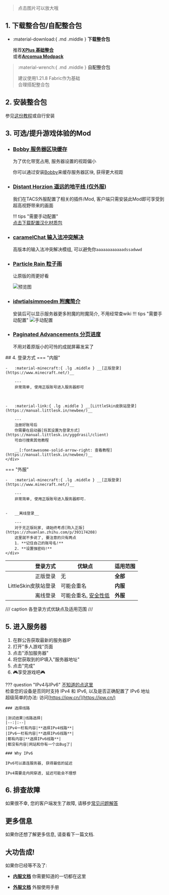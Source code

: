 > 点击图片可以放大哦

## 1. 下载整合包/自配整合包
<div class="grid cards" markdown>

-   :material-download:{ .md .middle } __下载整合包__

    推荐[__XPlus 基础整合__](https://www.mcmod.cn/modpack/467.html)  
    或者[__Arcomua Modpack__](https://www.mcmod.cn/modpack/606.html)  

>   :material-wrench:{ .md .middle } __自配整合包__
>
>   建议使用1.21.8 Fabric作为基础  
>   合理搭配整合包

</div>

## 2. 安装整合包
参见[这份教程](https://www.bilibili.com/opus/806747033441402937)或自行安装

## 3. 可选/提升游戏体验的Mod
<div class="grid cards" markdown>

-   ### [Bobby 服务器区块缓存](https://www.mcmod.cn/class/5291.html)
    为了优化带宽占用, 服务器设置的视距偏小

    你可以通过安装[Bobby](https://www.mcmod.cn/class/5291.html)来缓存服务器区块, 获得更大视距


-   ### [Distant Horzion 遥远的地平线 (仅外服)](https://www.mcmod.cn/class/5009.html)
    我们在TACS外服配置了相关的插件/Mod, 客户端只需安装此Mod即可享受到超高视野带来的画面

    !!! tips "需要手动配置"  
        [点击下载配置汉化材质包](https://klpbbs.com/thread-154137-1-1.html)

-   ### [caramelChat 输入法冲突解决](https://www.mcmod.cn/class/17135.html)
    高版本的输入法冲突解决模组, 可以避免你```aaaaaaaaaaaadssadwwd```

-   ### [Particle Rain 粒子雨](https://www.mcmod.cn/class/4897.html)
    让原版的雨更好看

    ![预览图](https://img.fastmirror.net/s/2025/08/27/68aefdaf7abd1.png)

-   ### [idwtialsimmoedm 附魔简介](https://www.mcmod.cn/class/6555.html)
    安装后可以显示服务器更多附魔的附魔简介, 不用经常查wiki
    !!! tips "需要手动配置"
        ![手动配置](https://img.fastmirror.net/s/2025/08/27/68aefeed74831.png)

-   ### [Paginated Advancements 分页进度](https://www.mcmod.cn/class/8062.html)
    不用对着原版小的可怜的成就屏幕发呆了

</div>
## 4. 登录方式
=== "内服"
    <div class="grid cards" markdown>

    -   :material-minecraft:{ .lg .middle } __[正版登录](https://www.minecraft.net/)__

        ---
        非常简单, 使用正版账号进入服务器即可



    -   :material-link:{ .lg .middle } __[LittleSkin皮肤站登录](https://manual.littlesk.in/newbee/)__

        ---
        注册好账号后  
        你需要在启动器[将其设置为登录方式](https://manual.littlesk.in/yggdrasil/client)  
        可自行搜索其他教程

        __[:fontawesome-solid-arrow-right: 查看教程](https://manual.littlesk.in/newbee/)__
    </div>
=== "外服"
    <div class="grid cards" markdown>

    -   :material-minecraft:{ .lg .middle } __[正版登录](https://www.minecraft.net/)__

        ---
        非常简单, 使用正版账号进入服务器即可.


    -   __离线登录__

        ---
        对于无正版玩家, 请始终考虑[购入正版](https://zhuanlan.zhihu.com/p/393174208)  
        这里就不多说了, 要注意的只有两点  
        1. **记住自己的账号名!**  
        2. **设置强密码!**
    </div>

|登录方式|优缺点|适用范围|
|--:|--|--|
|正版登录|无|**全部**|
|LittleSkin皮肤站登录|可能会重名|**内服**|
|离线登录|可能会重名, <u>安全性低</u>|**外服**|
/// caption
各登录方式优缺点及适用范围
///
## 5. 进入服务器
1. 在群公告获取最新的服务器IP
2. 打开"多人游戏"页面
3. 点击"添加服务器"
4. 将您获取到的IP填入"服务器地址"
5. 点击"完成"
6. 🎮享受游戏吧🎮

??? question "IPv4与IPv6"
    [不知道的点这里](utilities.md#百度百科)  
    检查您的设备是否同时支持 IPv4 和 IPv6, 以及是否正确配置了 IPv6 地址  
    超级简单的办法: 访问[https://ipw.cn/](https://ipw.cn/)  

    ### 选择线路

    |测试结果|线路选择|
    |--:|:--|
    |IPv4一栏有内容|**选择IPv4线路**|
    |IPv6一栏有内容|**选择IPv6线路**|
    |都有内容|**选择IPv6线路**|
    |都没有内容|网站和你有一个出Bug了|

    ### Why IPv6
     
    IPv6可以直连服务器, 获得最低的延迟

    IPv4需要走内网穿透, 延迟可能会不理想

## 6. 排查故障
如果很不幸, 您的客户端发生了故障, 请移步[常见问题解答](FAQs.md)

## 更多信息
如果你还想了解更多信息, 请查看下一篇文档.

## 大功告成!
如果你已经等不及了:
<div class="grid cards" markdown>

-   [__内服文档__](internal/features.md)
    你需要知道的一切都在这里

-   [__外服文档__](external/changes.md)
    外服使用手册
</div>